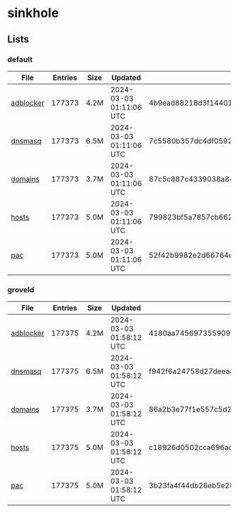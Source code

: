 # sinkhole

## Lists

### default

|File|Entries|Size|Updated|Hash|
|-|-|-|-|-|
|[adblocker](https://raw.githubusercontent.com/groveld/sinkhole/lists/default/adblocker.txt)|177373|4.2M|2024-03-03 01:11:06 UTC|4b9ead88218d3f14401527dd202fc2d98e51ddefbb8f02bda64a666f8f4fb9e4|
|[dnsmasq](https://raw.githubusercontent.com/groveld/sinkhole/lists/default/dnsmasq.txt)|177373|6.5M|2024-03-03 01:11:06 UTC|7c5580b357dc4df0592d006462ae83fa3fd0a8a104b9b6671ffba1fde5c2302c|
|[domains](https://raw.githubusercontent.com/groveld/sinkhole/lists/default/domains.txt)|177373|3.7M|2024-03-03 01:11:06 UTC|87c5c887c4339038a8418bb659f2410d569c6c97b7b586136489128793f38d9e|
|[hosts](https://raw.githubusercontent.com/groveld/sinkhole/lists/default/hosts.txt)|177373|5.0M|2024-03-03 01:11:06 UTC|799823bf5a7857cb66218ae7961b1d7c397610678833707644d3bfb3d1eba70d|
|[pac](https://raw.githubusercontent.com/groveld/sinkhole/lists/default/pac.txt)|177373|5.0M|2024-03-03 01:11:06 UTC|52f42b9982e2d66764ed75b461dc27a2ffc8cf0b1df49f4755591051c9f6fb1e|

### groveld

|File|Entries|Size|Updated|Hash|
|-|-|-|-|-|
|[adblocker](https://raw.githubusercontent.com/groveld/sinkhole/lists/groveld/adblocker.txt)|177375|4.2M|2024-03-03 01:58:12 UTC|4180aa7456973559090f86e6bce8870ff4ede1d0afc004686ee3488e674b26dd|
|[dnsmasq](https://raw.githubusercontent.com/groveld/sinkhole/lists/groveld/dnsmasq.txt)|177375|6.5M|2024-03-03 01:58:12 UTC|f942f6a24758d27deeaa84063363fcf3c43db56fc9af86e2298c86a5bdaba88a|
|[domains](https://raw.githubusercontent.com/groveld/sinkhole/lists/groveld/domains.txt)|177375|3.7M|2024-03-03 01:58:12 UTC|86a2b3e77f1e557c5d214fb66a23ee34b72c1138a65903053217dffa880fe0d6|
|[hosts](https://raw.githubusercontent.com/groveld/sinkhole/lists/groveld/hosts.txt)|177375|5.0M|2024-03-03 01:58:12 UTC|c18926d0502cca696adb9d776d22143010c7a9882948ad475bec8173e465a23d|
|[pac](https://raw.githubusercontent.com/groveld/sinkhole/lists/groveld/pac.txt)|177375|5.0M|2024-03-03 01:58:12 UTC|3b23fa4f44db26eb5e2bd396690894f77e5259d483164b86909eaa599074ba30|
